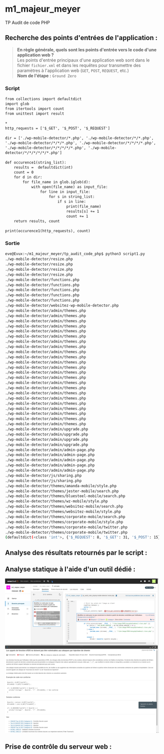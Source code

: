# m1_majeur_meyer
TP Audit de code PHP

## Recherche des points d'entrées de l'application :
 
> **En règle générale, quels sont les points d'entrée vers le code d'une application web ?**  
Les points d'entrée principaux d'une application web sont dans le fichier `fichier.xml` et dans les requêtes pour transmettre des paramètres à l'application web (`GET`, `POST`, `REQUEST`, etc.)  
**Nom de l'étape :** `Ground Zero`

### Script
```python3
from collections import defaultdict
import glob
from itertools import count
from unittest import result

* 
http_requests = ['$_GET', '$_POST', '$_REQUEST']

dir = ['./wp-mobile-detector/*.php', './wp-mobile-detector/*/*.php', './wp-mobile-detector/*/*/*.php', './wp-mobile-detector/*/*/*/*.php', './wp-mobile-detector/*/*/*/*/*.php', './wp-mobile-detector/*/*/*/*/*/*.php']

def occurence1(string_list):
    results =  defaultdict(int)
    count = 0
    for d in dir:
        for file_name in glob.iglob(d):
            with open(file_name) as input_file:
                for line in input_file:
                    for s in string_list:
                        if s in line:
                            print(file_name)
                            results[s] += 1
                            count += 1
    return results, count

print(occurence1(http_requests), count)
```

### Sortie

```bash
eve@Evux:~/m1_majeur_meyer/tp_audit_code_php$ python3 script1.py 
./wp-mobile-detector/resize.php
./wp-mobile-detector/resize.php
./wp-mobile-detector/resize.php
./wp-mobile-detector/resize.php
./wp-mobile-detector/functions.php
./wp-mobile-detector/functions.php
./wp-mobile-detector/functions.php
./wp-mobile-detector/functions.php
./wp-mobile-detector/functions.php
./wp-mobile-detector/websitez-wp-mobile-detector.php
./wp-mobile-detector/admin/themes.php
./wp-mobile-detector/admin/themes.php
./wp-mobile-detector/admin/themes.php
./wp-mobile-detector/admin/themes.php
./wp-mobile-detector/admin/themes.php
./wp-mobile-detector/admin/themes.php
./wp-mobile-detector/admin/themes.php
./wp-mobile-detector/admin/themes.php
./wp-mobile-detector/admin/themes.php
./wp-mobile-detector/admin/themes.php
./wp-mobile-detector/admin/themes.php
./wp-mobile-detector/admin/themes.php
./wp-mobile-detector/admin/themes.php
./wp-mobile-detector/admin/themes.php
./wp-mobile-detector/admin/themes.php
./wp-mobile-detector/admin/themes.php
./wp-mobile-detector/admin/themes.php
./wp-mobile-detector/admin/themes.php
./wp-mobile-detector/admin/themes.php
./wp-mobile-detector/admin/themes.php
./wp-mobile-detector/admin/themes.php
./wp-mobile-detector/admin/themes.php
./wp-mobile-detector/admin/themes.php
./wp-mobile-detector/admin/upgrade.php
./wp-mobile-detector/admin/upgrade.php
./wp-mobile-detector/admin/upgrade.php
./wp-mobile-detector/admin/upgrade.php
./wp-mobile-detector/admin/admin-page.php
./wp-mobile-detector/admin/admin-page.php
./wp-mobile-detector/admin/admin-page.php
./wp-mobile-detector/admin/admin-page.php
./wp-mobile-detector/admin/admin-page.php
./wp-mobile-detector/js/sharing.php
./wp-mobile-detector/js/sharing.php
./wp-mobile-detector/themes/amanda-mobile/style.php
./wp-mobile-detector/themes/jester-mobile/search.php
./wp-mobile-detector/themes/bluesteel-mobile/search.php
./wp-mobile-detector/themes/wz-mobile/style.php
./wp-mobile-detector/themes/websitez-mobile/search.php
./wp-mobile-detector/themes/websitez-mobile/style.php
./wp-mobile-detector/themes/corporate-mobile/search.php
./wp-mobile-detector/themes/corporate-mobile/style.php
./wp-mobile-detector/themes/corporate-mobile/twitter.php
./wp-mobile-detector/themes/corporate-mobile/twitter.php
(defaultdict(<class 'int'>, {'$_REQUEST': 8, '$_GET': 31, '$_POST': 15}), 54) <class 'itertools.count'>
```

## Analyse des résultats retournés par le script :

## Analyse statique à l'aide d'un outil dédié :
![SonarQube](./image1.png)

## Prise de contrôle du serveur web :

